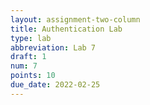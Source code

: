 ```yaml
---
layout: assignment-two-column
title: Authentication Lab
type: lab
abbreviation: Lab 7
draft: 1
num: 7
points: 10
due_date: 2022-02-25
---
```

